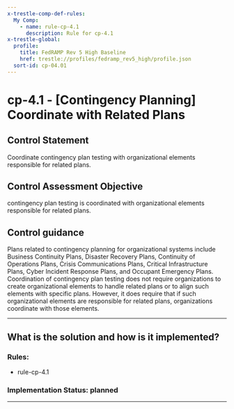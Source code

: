 ```yaml
---
x-trestle-comp-def-rules:
  My Comp:
    - name: rule-cp-4.1
      description: Rule for cp-4.1
x-trestle-global:
  profile:
    title: FedRAMP Rev 5 High Baseline
    href: trestle://profiles/fedramp_rev5_high/profile.json
  sort-id: cp-04.01
---
```


# cp-4.1 - \[Contingency Planning\] Coordinate with Related Plans

## Control Statement

Coordinate contingency plan testing with organizational elements responsible for related plans.

## Control Assessment Objective

contingency plan testing is coordinated with organizational elements responsible for related plans.

## Control guidance

Plans related to contingency planning for organizational systems include Business Continuity Plans, Disaster Recovery Plans, Continuity of Operations Plans, Crisis Communications Plans, Critical Infrastructure Plans, Cyber Incident Response Plans, and Occupant Emergency Plans. Coordination of contingency plan testing does not require organizations to create organizational elements to handle related plans or to align such elements with specific plans. However, it does require that if such organizational elements are responsible for related plans, organizations coordinate with those elements.

______________________________________________________________________

## What is the solution and how is it implemented?

<!-- For implementation status enter one of: implemented, partial, planned, alternative, not-applicable -->

<!-- Note that the list of rules under ### Rules: is read-only and changes will not be captured after assembly to JSON -->

<!-- Add control implementation description here for control: cp-4.1 -->

### Rules:

  - rule-cp-4.1

### Implementation Status: planned

______________________________________________________________________
